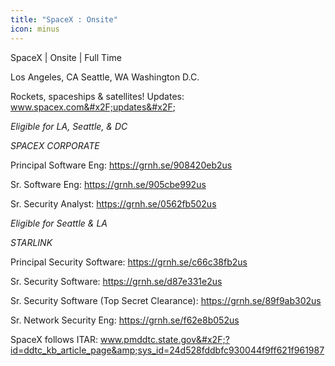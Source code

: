 ```yaml
---
title: "SpaceX : Onsite"
icon: minus
---
```

SpaceX | Onsite | Full Time

Los Angeles, CA
Seattle, WA
Washington D.C.

Rockets, spaceships &amp; satellites! Updates: www.spacex.com&#x2F;updates&#x2F;

<i>Eligible for LA, Seattle, &amp; DC</i>

<i>SPACEX CORPORATE</i>

Principal Software Eng: <a href="https:&#x2F;&#x2F;grnh.se&#x2F;908420eb2us" rel="nofollow">https:&#x2F;&#x2F;grnh.se&#x2F;908420eb2us</a>

Sr. Software Eng: <a href="https:&#x2F;&#x2F;grnh.se&#x2F;905cbe992us" rel="nofollow">https:&#x2F;&#x2F;grnh.se&#x2F;905cbe992us</a>

Sr. Security Analyst: <a href="https:&#x2F;&#x2F;grnh.se&#x2F;0562fb502us" rel="nofollow">https:&#x2F;&#x2F;grnh.se&#x2F;0562fb502us</a>

<i>Eligible for Seattle &amp; LA</i>

<i>STARLINK</i>

Principal Security Software: <a href="https:&#x2F;&#x2F;grnh.se&#x2F;c66c38fb2us" rel="nofollow">https:&#x2F;&#x2F;grnh.se&#x2F;c66c38fb2us</a>

Sr. Security Software: <a href="https:&#x2F;&#x2F;grnh.se&#x2F;d87e331e2us" rel="nofollow">https:&#x2F;&#x2F;grnh.se&#x2F;d87e331e2us</a>

Sr. Security Software (Top Secret Clearance): <a href="https:&#x2F;&#x2F;grnh.se&#x2F;89f9ab302us" rel="nofollow">https:&#x2F;&#x2F;grnh.se&#x2F;89f9ab302us</a>

Sr. Network Security Eng: <a href="https:&#x2F;&#x2F;grnh.se&#x2F;f62e8b052us" rel="nofollow">https:&#x2F;&#x2F;grnh.se&#x2F;f62e8b052us</a>

SpaceX follows ITAR: www.pmddtc.state.gov&#x2F;?id=ddtc_kb_article_page&amp;sys_id=24d528fddbfc930044f9ff621f961987
